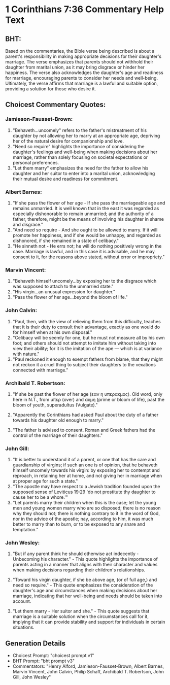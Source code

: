 # 1 Corinthians 7:36 Commentary Help Text

## BHT:
Based on the commentaries, the Bible verse being described is about a parent's responsibility in making appropriate decisions for their daughter's marriage. The verse emphasizes that parents should not withhold their daughter from marital union, as it may bring disgrace or hinder her happiness. The verse also acknowledges the daughter's age and readiness for marriage, encouraging parents to consider her needs and well-being. Ultimately, the verse affirms that marriage is a lawful and suitable option, providing a solution for those who desire it.

## Choicest Commentary Quotes:
### Jamieson-Fausset-Brown:
1. "Behaveth...uncomely" refers to the father's mistreatment of his daughter by not allowing her to marry at an appropriate age, depriving her of the natural desire for companionship and love.
2. "Need so require" highlights the importance of considering the daughter's feelings and well-being when making decisions about her marriage, rather than solely focusing on societal expectations or personal preferences.
3. "Let them marry" emphasizes the need for the father to allow his daughter and her suitor to enter into a marital union, acknowledging their mutual desire and readiness for commitment.

### Albert Barnes:
1. "If she pass the flower of her age - If she pass the marriageable age and remains unmarried. It is well known that in the east it was regarded as especially dishonorable to remain unmarried; and the authority of a father, therefore, might be the means of involving his daughter in shame and disgrace."
2. "And need so require - And she ought to be allowed to marry. If it will promote her happiness, and if she would be unhappy, and regarded as dishonored, if she remained in a state of celibacy."
3. "He sinneth not - He errs not; he will do nothing positively wrong in the case. Marriage is lawful, and in this case it is advisable, and he may consent to it, for the reasons above stated, without error or impropriety."

### Marvin Vincent:
1. "Behaveth himself uncomely...by exposing her to the disgrace which was supposed to attach to the unmarried state."
2. "His virgin...an unusual expression for daughter."
3. "Pass the flower of her age...beyond the bloom of life."

### John Calvin:
1. "Paul, then, with the view of relieving them from this difficulty, teaches that it is their duty to consult their advantage, exactly as one would do for himself when at his own disposal."
2. "Celibacy will be seemly for one, but he must not measure all by his own foot; and others should not attempt to imitate him without taking into view their ability; for it is the imitation of the ape — which is at variance with nature."
3. "Paul reckoned it enough to exempt fathers from blame, that they might not reckon it a cruel thing to subject their daughters to the vexations connected with marriage."

### Archibald T. Robertson:
1. "If she be past the flower of her age (εαν η υπερακμος). Old word, only here in N.T., from υπερ (over) and ακμη (prime or bloom of life), past the bloom of youth, superadultus (Vulgate)."

2. "Apparently the Corinthians had asked Paul about the duty of a father towards his daughter old enough to marry."

3. "The father is advised to consent. Roman and Greek fathers had the control of the marriage of their daughters."

### John Gill:
1. "It is better to understand it of a parent, or one that has the care and guardianship of virgins; if such an one is of opinion, that he behaveth himself uncomely towards his virgin: by exposing her to contempt and reproach, in retaining her at home, and not giving her in marriage when at proper age for such a state."
2. "The apostle may have respect to a Jewish tradition founded upon the supposed sense of Leviticus 19:29 'do not prostitute thy daughter to cause her to be a whore.'"
3. "Let parents marry their children when this is the case; let the young men and young women marry who are so disposed; there is no reason why they should not; there is nothing contrary to it in the word of God, nor in the advice of the apostle; nay, according to him, it was much better to marry than to burn, or to be exposed to any snare and temptation."

### John Wesley:
1. "But if any parent think he should otherwise act indecently - Unbecoming his character." - This quote highlights the importance of parents acting in a manner that aligns with their character and values when making decisions regarding their children's relationships.

2. "Toward his virgin daughter, if she be above age, (or of full age,) and need so require." - This quote emphasizes the consideration of the daughter's age and circumstances when making decisions about her marriage, indicating that her well-being and needs should be taken into account.

3. "Let them marry - Her suitor and she." - This quote suggests that marriage is a suitable solution when the circumstances call for it, implying that it can provide stability and support for individuals in certain situations.


## Generation Details
- Choicest Prompt: "choicest prompt v1"
- BHT Prompt: "bht prompt v3"
- Commentators: "Henry Alford, Jamieson-Fausset-Brown, Albert Barnes, Marvin Vincent, John Calvin, Philip Schaff, Archibald T. Robertson, John Gill, John Wesley"
